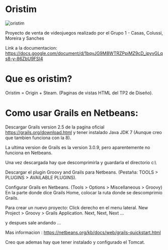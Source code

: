 # Oristim
![oristim](http://i.imgur.com/EYeMvFe.png?1)

Proyecto de venta de videojuegos realizado por el Grupo 1 - Casas, Colussi, Moreira y Sanches

Link a la documentacion:
https://docs.google.com/document/d/1bqvJG9M8WTRZPpiMZ9cD_ipyvGLqs8-y-86ZbU9FSI4

# Que es oristim?
Oristim = Origin + Steam.
(Paginas de vistas HTML del TP2 de Diseño).


# Como usar Grails en Netbeans:
Descargar Grails version 2.5 de la pagina oficial https://grails.org/download.html y tener instalado Java JDK 7 (Aunque creo que tambien funciona con la 8).

La ultima version de Grails es la version 3.0.9, pero aparentemente no funciona en Netbeans.

Una vez descargada hay que descomprimirla y guardarla el directorio c:\

Descargar el plugin Groovy and Grails para Netbeans. (Pestaña: TOOLS > PLUGINS > AVAILABLE PLUGINS).

Configurar Grails en Netbeans. (Tools > Options > Miscellaneous > Groovy)
En la parte donde dice Grails Home, colocar la ruta donde se descomprimio Grails.

Para crear un nuevo proyecto: Click derecho en el menu lateral. New Project > Groovy > Grails Application. Next, Next, Next ...

y despues sale andando ...

Mas informacion : https://netbeans.org/kb/docs/web/grails-quickstart.html

Creo que ademas hay que tener instalado y configurado el Tomcat.
